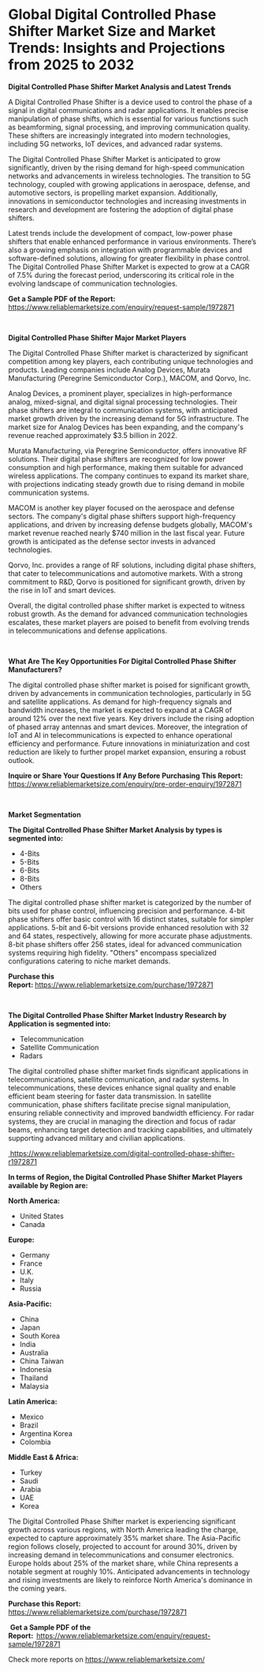 <p><h1>Global Digital Controlled Phase Shifter Market Size and Market Trends: Insights and Projections from 2025 to 2032</h1></p><p><strong>Digital Controlled Phase Shifter Market Analysis and Latest Trends</strong></p>
<p><p>A Digital Controlled Phase Shifter is a device used to control the phase of a signal in digital communications and radar applications. It enables precise manipulation of phase shifts, which is essential for various functions such as beamforming, signal processing, and improving communication quality. These shifters are increasingly integrated into modern technologies, including 5G networks, IoT devices, and advanced radar systems.</p><p>The Digital Controlled Phase Shifter Market is anticipated to grow significantly, driven by the rising demand for high-speed communication networks and advancements in wireless technologies. The transition to 5G technology, coupled with growing applications in aerospace, defense, and automotive sectors, is propelling market expansion. Additionally, innovations in semiconductor technologies and increasing investments in research and development are fostering the adoption of digital phase shifters.</p><p>Latest trends include the development of compact, low-power phase shifters that enable enhanced performance in various environments. There’s also a growing emphasis on integration with programmable devices and software-defined solutions, allowing for greater flexibility in phase control. The Digital Controlled Phase Shifter Market is expected to grow at a CAGR of 7.5% during the forecast period, underscoring its critical role in the evolving landscape of communication technologies.</p></p>
<p><strong>Get a Sample PDF of the Report:&nbsp;</strong> <a href="https://www.reliablemarketsize.com/enquiry/request-sample/1972871?utm_campaign=3536&utm_medium=2&utm_source=Github&utm_content=ia&utm_term=07042025&utm_id=digital-controlled-phase-shifter">https://www.reliablemarketsize.com/enquiry/request-sample/1972871</a></p>
<p>&nbsp;</p>
<p><strong>Digital Controlled Phase Shifter Major Market Players</strong></p>
<p><p>The Digital Controlled Phase Shifter market is characterized by significant competition among key players, each contributing unique technologies and products. Leading companies include Analog Devices, Murata Manufacturing (Peregrine Semiconductor Corp.), MACOM, and Qorvo, Inc.</p><p>Analog Devices, a prominent player, specializes in high-performance analog, mixed-signal, and digital signal processing technologies. Their phase shifters are integral to communication systems, with anticipated market growth driven by the increasing demand for 5G infrastructure. The market size for Analog Devices has been expanding, and the company's revenue reached approximately $3.5 billion in 2022.</p><p>Murata Manufacturing, via Peregrine Semiconductor, offers innovative RF solutions. Their digital phase shifters are recognized for low power consumption and high performance, making them suitable for advanced wireless applications. The company continues to expand its market share, with projections indicating steady growth due to rising demand in mobile communication systems.</p><p>MACOM is another key player focused on the aerospace and defense sectors. The company's digital phase shifters support high-frequency applications, and driven by increasing defense budgets globally, MACOM's market revenue reached nearly $740 million in the last fiscal year. Future growth is anticipated as the defense sector invests in advanced technologies.</p><p>Qorvo, Inc. provides a range of RF solutions, including digital phase shifters, that cater to telecommunications and automotive markets. With a strong commitment to R&D, Qorvo is positioned for significant growth, driven by the rise in IoT and smart devices.</p><p>Overall, the digital controlled phase shifter market is expected to witness robust growth. As the demand for advanced communication technologies escalates, these market players are poised to benefit from evolving trends in telecommunications and defense applications.</p></p>
<p>&nbsp;</p>
<p><strong>What Are The Key Opportunities For Digital Controlled Phase Shifter Manufacturers?</strong></p>
<p><p>The digital controlled phase shifter market is poised for significant growth, driven by advancements in communication technologies, particularly in 5G and satellite applications. As demand for high-frequency signals and bandwidth increases, the market is expected to expand at a CAGR of around 12% over the next five years. Key drivers include the rising adoption of phased array antennas and smart devices. Moreover, the integration of IoT and AI in telecommunications is expected to enhance operational efficiency and performance. Future innovations in miniaturization and cost reduction are likely to further propel market expansion, ensuring a robust outlook.</p></p>
<p><strong>Inquire or Share Your Questions If Any Before Purchasing This Report:</strong> <a href="https://www.reliablemarketsize.com/enquiry/pre-order-enquiry/1972871?utm_campaign=3536&utm_medium=2&utm_source=Github&utm_content=ia&utm_term=07042025&utm_id=digital-controlled-phase-shifter">https://www.reliablemarketsize.com/enquiry/pre-order-enquiry/1972871</a></p>
<p>&nbsp;</p>
<p><strong>Market Segmentation</strong></p>
<p><strong>The Digital Controlled Phase Shifter Market Analysis by types is segmented into:</strong></p>
<p><ul><li>4-Bits</li><li>5-Bits</li><li>6-Bits</li><li>8-Bits</li><li>Others</li></ul></p>
<p><p>The digital controlled phase shifter market is categorized by the number of bits used for phase control, influencing precision and performance. 4-bit phase shifters offer basic control with 16 distinct states, suitable for simpler applications. 5-bit and 6-bit versions provide enhanced resolution with 32 and 64 states, respectively, allowing for more accurate phase adjustments. 8-bit phase shifters offer 256 states, ideal for advanced communication systems requiring high fidelity. "Others" encompass specialized configurations catering to niche market demands.</p></p>
<p><strong>Purchase this Report:&nbsp;</strong><a href="https://www.reliablemarketsize.com/purchase/1972871?utm_campaign=3536&utm_medium=2&utm_source=Github&utm_content=ia&utm_term=07042025&utm_id=digital-controlled-phase-shifter">https://www.reliablemarketsize.com/purchase/1972871</a></p>
<p>&nbsp;</p>
<p><strong>The Digital Controlled Phase Shifter Market Industry Research by Application is segmented into:</strong></p>
<p><ul><li>Telecommunication</li><li>Satellite Communication</li><li>Radars</li></ul></p>
<p><p>The digital controlled phase shifter market finds significant applications in telecommunications, satellite communication, and radar systems. In telecommunications, these devices enhance signal quality and enable efficient beam steering for faster data transmission. In satellite communication, phase shifters facilitate precise signal manipulation, ensuring reliable connectivity and improved bandwidth efficiency. For radar systems, they are crucial in managing the direction and focus of radar beams, enhancing target detection and tracking capabilities, and ultimately supporting advanced military and civilian applications.</p></p>
<p><a href="https://www.reliablemarketsize.com/digital-controlled-phase-shifter-r1972871?utm_campaign=3536&utm_medium=2&utm_source=Github&utm_content=ia&utm_term=07042025&utm_id=digital-controlled-phase-shifter">&nbsp;https://www.reliablemarketsize.com/digital-controlled-phase-shifter-r1972871</a></p>
<p><strong>In terms of Region, the Digital Controlled Phase Shifter Market Players available by Region are:</strong></p>
<p>
    <p> <strong> North America: </strong>
        <ul>
            <li>United States</li>
            <li>Canada</li>
        </ul>
        </p> 
    <p> <strong> Europe: </strong>
        <ul>
            <li>Germany</li>
            <li>France</li>
            <li>U.K.</li>
            <li>Italy</li>
            <li>Russia</li>
        </ul>
        </p> 
    <p> <strong> Asia-Pacific: </strong>
        <ul>
            <li>China</li>
            <li>Japan</li>
            <li>South Korea</li>
            <li>India</li>
            <li>Australia</li>
            <li>China Taiwan</li>
            <li>Indonesia</li>
            <li>Thailand</li>
            <li>Malaysia</li>
        </ul>
        </p> 
    <p> <strong> Latin America: </strong>
        <ul>
            <li>Mexico</li>
            <li>Brazil</li>
            <li>Argentina Korea</li>
            <li>Colombia</li>
        </ul>
        </p> 
    <p> <strong> Middle East & Africa: </strong>
        <ul>
            <li>Turkey</li>
            <li>Saudi</li>
            <li>Arabia</li>
            <li>UAE</li>
            <li>Korea</li>
        </ul>
    </p>
    </p>
<p><p>The Digital Controlled Phase Shifter market is experiencing significant growth across various regions, with North America leading the charge, expected to capture approximately 35% market share. The Asia-Pacific region follows closely, projected to account for around 30%, driven by increasing demand in telecommunications and consumer electronics. Europe holds about 25% of the market share, while China represents a notable segment at roughly 10%. Anticipated advancements in technology and rising investments are likely to reinforce North America's dominance in the coming years.</p></p>
<p><strong>Purchase this Report: </strong><a href="https://www.reliablemarketsize.com/purchase/1972871?utm_campaign=3536&utm_medium=2&utm_source=Github&utm_content=ia&utm_term=07042025&utm_id=digital-controlled-phase-shifter">https://www.reliablemarketsize.com/purchase/1972871</a></p>
<p>&nbsp;<strong>Get a Sample PDF of the Report:&nbsp;&nbsp;</strong><a href="https://www.reliablemarketsize.com/enquiry/request-sample/1972871?utm_campaign=3536&utm_medium=2&utm_source=Github&utm_content=ia&utm_term=07042025&utm_id=digital-controlled-phase-shifter">https://www.reliablemarketsize.com/enquiry/request-sample/1972871</a></p>
<p><strong></strong></p>
<p>Check more reports on <a href="https://www.reliablemarketsize.com/?utm_campaign=3536&utm_medium=2&utm_source=Github&utm_content=ia&utm_term=07042025&utm_id=digital-controlled-phase-shifter">https://www.reliablemarketsize.com/</a></p>